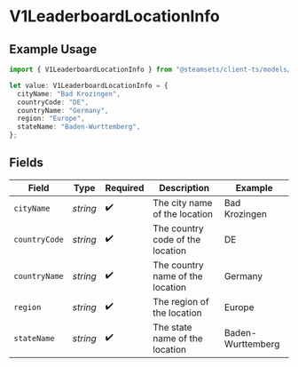 # V1LeaderboardLocationInfo

## Example Usage

```typescript
import { V1LeaderboardLocationInfo } from "@steamsets/client-ts/models/components";

let value: V1LeaderboardLocationInfo = {
  cityName: "Bad Krozingen",
  countryCode: "DE",
  countryName: "Germany",
  region: "Europe",
  stateName: "Baden-Wurttemberg",
};
```

## Fields

| Field                            | Type                             | Required                         | Description                      | Example                          |
| -------------------------------- | -------------------------------- | -------------------------------- | -------------------------------- | -------------------------------- |
| `cityName`                       | *string*                         | :heavy_check_mark:               | The city name of the location    | Bad Krozingen                    |
| `countryCode`                    | *string*                         | :heavy_check_mark:               | The country code of the location | DE                               |
| `countryName`                    | *string*                         | :heavy_check_mark:               | The country name of the location | Germany                          |
| `region`                         | *string*                         | :heavy_check_mark:               | The region of the location       | Europe                           |
| `stateName`                      | *string*                         | :heavy_check_mark:               | The state name of the location   | Baden-Wurttemberg                |